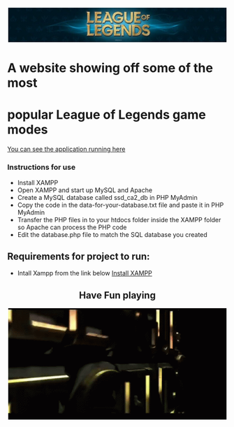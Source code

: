 <p align="center">
  <img width="500" src="image_uploads/Screenshot_2022-03-13_165002.png" alt="Off License logo">
</p>
<h1> A website showing off some of the most </h1>
<h1> popular League of Legends game modes </h1>

[You can see the application running here](https://mysql06.comp.dkit.ie/D00235179/CRUD "OH CRUD")

### Instructions for use
* Install XAMPP
* Open XAMPP and start up MySQL and Apache
* Create a MySQL database called ssd_ca2_db in PHP MyAdmin
* Copy the code in the data-for-your-database.txt file and paste it in PHP MyAdmin
* Transfer the PHP files in to your htdocs folder inside the XAMPP folder so Apache can process the PHP code
* Edit the database.php file to match the SQL database you created

## Requirements for project to run:
* Intall Xampp from the link below
[Install XAMPP](https://www.apachefriends.org/index.html "XAMPP")

<h2 align="center">Have Fun playing</h2>
<p align="center">
  <img width="500" src="image_uploads/league-of-legends.gif" alt="League gif">
</p>